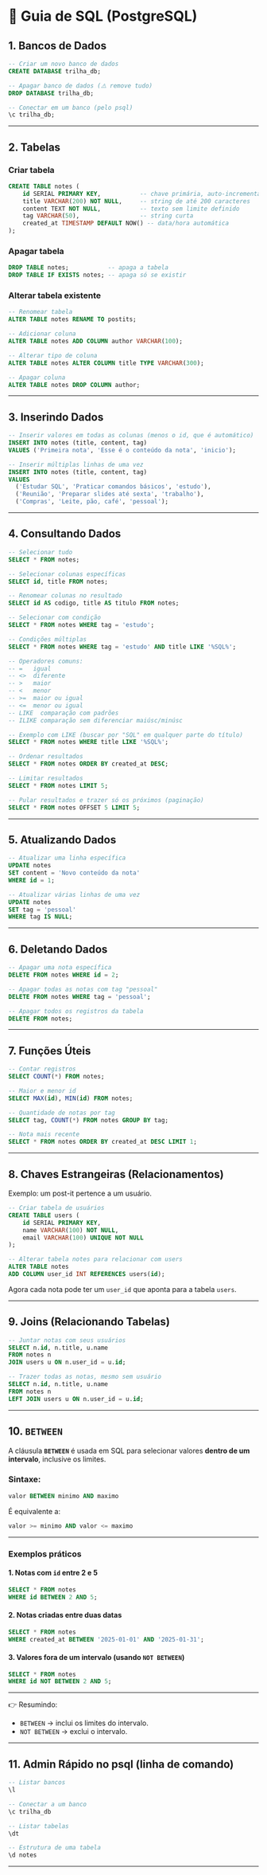 

# 📘 Guia de SQL (PostgreSQL)



## 1. Bancos de Dados

```sql
-- Criar um novo banco de dados
CREATE DATABASE trilha_db;

-- Apagar banco de dados (⚠️ remove tudo)
DROP DATABASE trilha_db;

-- Conectar em um banco (pelo psql)
\c trilha_db;
```

---

## 2. Tabelas

### Criar tabela

```sql
CREATE TABLE notes (
    id SERIAL PRIMARY KEY,           -- chave primária, auto-incremental
    title VARCHAR(200) NOT NULL,     -- string de até 200 caracteres
    content TEXT NOT NULL,           -- texto sem limite definido
    tag VARCHAR(50),                 -- string curta
    created_at TIMESTAMP DEFAULT NOW() -- data/hora automática
);
```

### Apagar tabela

```sql
DROP TABLE notes;           -- apaga a tabela
DROP TABLE IF EXISTS notes; -- apaga só se existir
```

### Alterar tabela existente

```sql
-- Renomear tabela
ALTER TABLE notes RENAME TO postits;

-- Adicionar coluna
ALTER TABLE notes ADD COLUMN author VARCHAR(100);

-- Alterar tipo de coluna
ALTER TABLE notes ALTER COLUMN title TYPE VARCHAR(300);

-- Apagar coluna
ALTER TABLE notes DROP COLUMN author;
```

---

## 3. Inserindo Dados

```sql
-- Inserir valores em todas as colunas (menos o id, que é automático)
INSERT INTO notes (title, content, tag)
VALUES ('Primeira nota', 'Esse é o conteúdo da nota', 'inicio');

-- Inserir múltiplas linhas de uma vez
INSERT INTO notes (title, content, tag)
VALUES
  ('Estudar SQL', 'Praticar comandos básicos', 'estudo'),
  ('Reunião', 'Preparar slides até sexta', 'trabalho'),
  ('Compras', 'Leite, pão, café', 'pessoal');
```

---

## 4. Consultando Dados

```sql
-- Selecionar tudo
SELECT * FROM notes;

-- Selecionar colunas específicas
SELECT id, title FROM notes;

-- Renomear colunas no resultado
SELECT id AS codigo, title AS titulo FROM notes;

-- Selecionar com condição
SELECT * FROM notes WHERE tag = 'estudo';

-- Condições múltiplas
SELECT * FROM notes WHERE tag = 'estudo' AND title LIKE '%SQL%';

-- Operadores comuns:
-- =   igual
-- <>  diferente
-- >   maior
-- <   menor
-- >=  maior ou igual
-- <=  menor ou igual
-- LIKE  comparação com padrões
-- ILIKE comparação sem diferenciar maiúsc/minúsc

-- Exemplo com LIKE (buscar por "SQL" em qualquer parte do título)
SELECT * FROM notes WHERE title LIKE '%SQL%';

-- Ordenar resultados
SELECT * FROM notes ORDER BY created_at DESC;

-- Limitar resultados
SELECT * FROM notes LIMIT 5;

-- Pular resultados e trazer só os próximos (paginação)
SELECT * FROM notes OFFSET 5 LIMIT 5;
```

---

## 5. Atualizando Dados

```sql
-- Atualizar uma linha específica
UPDATE notes
SET content = 'Novo conteúdo da nota'
WHERE id = 1;

-- Atualizar várias linhas de uma vez
UPDATE notes
SET tag = 'pessoal'
WHERE tag IS NULL;
```

---

## 6. Deletando Dados

```sql
-- Apagar uma nota específica
DELETE FROM notes WHERE id = 2;

-- Apagar todas as notas com tag "pessoal"
DELETE FROM notes WHERE tag = 'pessoal';

-- Apagar todos os registros da tabela
DELETE FROM notes;
```

---

## 7. Funções Úteis

```sql
-- Contar registros
SELECT COUNT(*) FROM notes;

-- Maior e menor id
SELECT MAX(id), MIN(id) FROM notes;

-- Quantidade de notas por tag
SELECT tag, COUNT(*) FROM notes GROUP BY tag;

-- Nota mais recente
SELECT * FROM notes ORDER BY created_at DESC LIMIT 1;
```

---

## 8. Chaves Estrangeiras (Relacionamentos)

Exemplo: um post-it pertence a um usuário.

```sql
-- Criar tabela de usuários
CREATE TABLE users (
    id SERIAL PRIMARY KEY,
    name VARCHAR(100) NOT NULL,
    email VARCHAR(100) UNIQUE NOT NULL
);

-- Alterar tabela notes para relacionar com users
ALTER TABLE notes
ADD COLUMN user_id INT REFERENCES users(id);
```

Agora cada nota pode ter um `user_id` que aponta para a tabela `users`.

---

## 9. Joins (Relacionando Tabelas)

```sql
-- Juntar notas com seus usuários
SELECT n.id, n.title, u.name
FROM notes n
JOIN users u ON n.user_id = u.id;

-- Trazer todas as notas, mesmo sem usuário
SELECT n.id, n.title, u.name
FROM notes n
LEFT JOIN users u ON n.user_id = u.id;
```


---

## 10. `BETWEEN`

A cláusula **`BETWEEN`** é usada em SQL para selecionar valores **dentro de um intervalo**, inclusive os limites.

### Sintaxe:

```sql
valor BETWEEN minimo AND maximo
```

É equivalente a:

```sql
valor >= minimo AND valor <= maximo
```

---

### Exemplos práticos

#### 1. Notas com `id` entre 2 e 5

```sql
SELECT * FROM notes
WHERE id BETWEEN 2 AND 5;
```

#### 2. Notas criadas entre duas datas

```sql
SELECT * FROM notes
WHERE created_at BETWEEN '2025-01-01' AND '2025-01-31';
```

#### 3. Valores fora de um intervalo (usando `NOT BETWEEN`)

```sql
SELECT * FROM notes
WHERE id NOT BETWEEN 2 AND 5;
```

---

👉 Resumindo:

* `BETWEEN` → inclui os limites do intervalo.
* `NOT BETWEEN` → exclui o intervalo.

---


## 11. Admin Rápido no psql (linha de comando)

```sql
-- Listar bancos
\l

-- Conectar a um banco
\c trilha_db

-- Listar tabelas
\dt

-- Estrutura de uma tabela
\d notes
```

---

